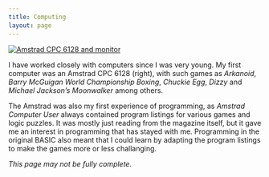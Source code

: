 ```yaml
---
title: Computing
layout: page
---
```

[<img class="alignright size-medium wp-image-369" title="Amstrad CPC 6128" src="/files/2012/05/amstrad_cpc_6128-300x267.jpg" alt="Amstrad CPC 6128 and monitor" width="300" height="267" srcset="/files/2012/05/amstrad_cpc_6128-300x267.jpg 300w, /files/2012/05/amstrad_cpc_6128-336x300.jpg 336w, /files/2012/05/amstrad_cpc_6128.jpg 927w" sizes="(max-width: 300px) 100vw, 300px" />](/files/2012/05/amstrad_cpc_6128.jpg)

I have worked closely with computers since I was very young. My first computer was an Amstrad CPC 6128 (right), with such games as _Arkanoid_, _Barry McGuigan World Championship Boxing_, _Chuckie Egg_, _Dizzy_ and _Michael Jackson&#8217;s Moonwalker_ among others.

The Amstrad was also my first experience of programming, as _Amstrad Computer User_ always contained program listings for various games and logic puzzles. It was mostly just reading from the magazine itself, but it gave me an interest in programming that has stayed with me. Programming in the original BASIC also meant that I could learn by adapting the program listings to make the games more or less challanging.

_This page may not be fully complete._
